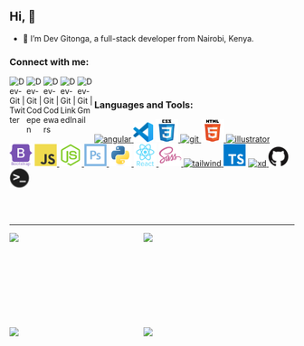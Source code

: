 ## Hi, 👋 

- 🌱 I’m Dev Gitonga, a full-stack developer from Nairobi, Kenya.

### Connect with me:

[<img align="left" alt="Dev-Git | Twitter" width="30px" src="https://cdn.jsdelivr.net/npm/simple-icons@v3/icons/twitter.svg" />][twitter]
[<img align="left" alt="Dev-Git | Codepen" width="30px" src="https://cdn.jsdelivr.net/npm/simple-icons@v3/icons/codepen.svg" />][codepen]
[<img align="left" alt="Dev-Git | Codewars" width="30px" src="https://cdn.jsdelivr.net/npm/simple-icons@v3/icons/codewars.svg" />][codewars]
[<img align="left" alt="Dev-Git | LinkedIn" width="30px" src="https://cdn.jsdelivr.net/npm/simple-icons@v3/icons/linkedin.svg" />][linkedin]
[<img align="left" alt="Dev-Git | Gmail" width="30px" src="https://cdn.jsdelivr.net/npm/simple-icons@v3/icons/gmail.svg" />][gmail]

<br>

### Languages and Tools:

<p align="left"> <a href="https://angular.io" target="_blank" rel="noreferrer"> <img src="https://angular.io/assets/images/logos/angular/angular.svg" alt="angular" width="40" height="40"/> </a> <img alt="Visual Studio Code" width="35px" src="https://raw.githubusercontent.com/github/explore/80688e429a7d4ef2fca1e82350fe8e3517d3494d/topics/visual-studio-code/visual-studio-code.png" /> <a href="https://www.w3schools.com/css/" target="_blank" rel="noreferrer"> <img src="https://raw.githubusercontent.com/devicons/devicon/master/icons/css3/css3-original-wordmark.svg" alt="css3" width="40" height="40"/> </a> <a href="https://git-scm.com/" target="_blank" rel="noreferrer"> <img src="https://www.vectorlogo.zone/logos/git-scm/git-scm-icon.svg" alt="git" width="40" height="40"/> </a> <a href="https://www.w3.org/html/" target="_blank" rel="noreferrer"> <img src="https://raw.githubusercontent.com/devicons/devicon/master/icons/html5/html5-original-wordmark.svg" alt="html5" width="40" height="40"/> </a> <a href="https://www.adobe.com/in/products/illustrator.html" target="_blank" rel="noreferrer"> <img src="https://www.vectorlogo.zone/logos/adobe_illustrator/adobe_illustrator-icon.svg" alt="illustrator" width="40" height="40"/> </a> <a href="https://getbootstrap.com" target="_blank" rel="noreferrer">  <img src="https://raw.githubusercontent.com/devicons/devicon/master/icons/bootstrap/bootstrap-plain-wordmark.svg" alt="bootstrap" width="40" height="40"/></a> <a href="https://developer.mozilla.org/en-US/docs/Web/JavaScript" target="_blank" rel="noreferrer"> <img src="https://raw.githubusercontent.com/devicons/devicon/master/icons/javascript/javascript-original.svg" alt="javascript" width="40" height="40"/> </a> <a href="https://nodejs.org" target="_blank" rel="noreferrer"> <img src="https://raw.githubusercontent.com/devicons/devicon/master/icons/nodejs/nodejs-original.svg" alt="nodejs" width="40" height="40"/> </a> <a href="https://www.photoshop.com/en" target="_blank" rel="noreferrer"> <img src="https://raw.githubusercontent.com/devicons/devicon/master/icons/photoshop/photoshop-line.svg" alt="photoshop" width="40" height="40"/> </a> <a href="https://www.python.org" target="_blank" rel="noreferrer"> <img src="https://raw.githubusercontent.com/devicons/devicon/master/icons/python/python-original.svg" alt="python" width="40" height="40"/> </a> <a href="https://reactjs.org/" target="_blank" rel="noreferrer"> <img src="https://raw.githubusercontent.com/devicons/devicon/master/icons/react/react-original-wordmark.svg" alt="react" width="40" height="40"/> </a> <a href="https://sass-lang.com" target="_blank" rel="noreferrer"> <img src="https://raw.githubusercontent.com/devicons/devicon/master/icons/sass/sass-original.svg" alt="sass" width="40" height="40"/> </a> <a href="https://tailwindcss.com/" target="_blank" rel="noreferrer"> <img src="https://www.vectorlogo.zone/logos/tailwindcss/tailwindcss-icon.svg" alt="tailwind" width="40" height="40"/> </a> <a href="https://www.typescriptlang.org/" target="_blank" rel="noreferrer"> <img src="https://raw.githubusercontent.com/devicons/devicon/master/icons/typescript/typescript-original.svg" alt="typescript" width="40" height="40"/></a> <a href="https://www.adobe.com/products/xd.html" target="_blank" rel="noreferrer"> <img src="https://cdn.worldvectorlogo.com/logos/adobe-xd.svg" alt="xd" width="40" height="40"/> </a> <img alt="GitHub" width="35px" src="https://raw.githubusercontent.com/github/explore/78df643247d429f6cc873026c0622819ad797942/topics/github/github.png" /> <img alt="Terminal" width="35px" src="https://raw.githubusercontent.com/github/explore/80688e429a7d4ef2fca1e82350fe8e3517d3494d/topics/terminal/terminal.png" /></p>


<br />
<br />

---

<div>
<img align="left" width="47%" src="https://github-readme-stats.vercel.app/api?username=Developer-Gitonga&show_icons=true&theme=tokyonight">

<img align="left" width="47%" src="http://github-readme-streak-stats.herokuapp.com?user=Developer-Gitonga&theme=tokyonight&date_format=M%20j%5B%2C%20Y%5D">
</div>

<br><br><br><br><br><br><br><br><br>

<div>
<img align="left" width="47%" src="https://github-readme-stats.vercel.app/api/top-langs/?username=Developer-Gitonga&layout=compact">

<img align="left" width="47%" src="https://github-readme-stats.vercel.app/api/wakatime?username=DevGit">
</div>

<br><br><br><br><br><br><br><br><br>

<!-- <a href="https://github.com/ashutosh00710/github-readme-activity-graph"><img alt="Lemmy's Activity Graph" src="https://denvercoder1-activity-graph.herokuapp.com/graph/?username=lemmymwaura&bg_color=1F222E&color=F8D866&line=F85D7F&point=FFFFFF&hide_border=true" /></a> -->

[twitter]: https://#
[linkedin]: https://#
[home]: https://#
[codepen]: https://codepen.io
[codewars]: https://www.codewars.com/users
[CSSBattle]: https://cssbattle.dev/player
[spotify]:https://open.spotify.com/user/1y6fetq0f8qp3s94e5yfrerg5?si=2d08857358cc4862
[discord]: https://www.codewars.com/users/Jogan
[gmail]: https://www.aizensalim52@gmail.com
